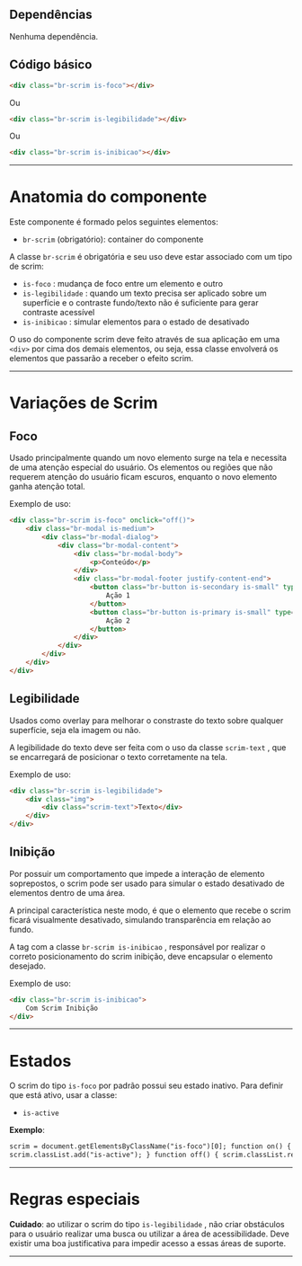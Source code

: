 ## Dependências

Nenhuma dependência.

## Código básico

```html
<div class="br-scrim is-foco"></div>
```

Ou

```html
<div class="br-scrim is-legibilidade"></div>
```

Ou

```html
<div class="br-scrim is-inibicao"></div>
```

---

# Anatomia do componente

Este componente é formado pelos seguintes elementos:

-   `br-scrim` (obrigatório): container do componente

A classe `br-scrim` é obrigatória e seu uso deve estar associado com um tipo de scrim:

-   `is-foco` : mudança de foco entre um elemento e outro
-   `is-legibilidade` : quando um texto precisa ser aplicado sobre um superfície e o contraste fundo/texto não é suficiente para gerar contraste acessível
-   `is-inibicao` : simular elementos para o estado de desativado

O uso do componente scrim deve feito através de sua aplicação em uma `<div>` por cima dos demais elementos, ou seja, essa classe envolverá os elementos que passarão a receber o efeito scrim.

---

# Variações de Scrim

## Foco

Usado principalmente quando um novo elemento surge na tela e necessita de uma atenção especial do usuário. Os elementos ou regiões que não requerem atenção do usuário ficam escuros, enquanto o novo elemento ganha atenção total.

Exemplo de uso:

```html
<div class="br-scrim is-foco" onclick="off()">
    <div class="br-modal is-medium">
        <div class="br-modal-dialog">
            <div class="br-modal-content">
                <div class="br-modal-body">
                    <p>Conteúdo</p>
                </div>
                <div class="br-modal-footer justify-content-end">
                    <button class="br-button is-secondary is-small" type="button">
                        Ação 1
                    </button>
                    <button class="br-button is-primary is-small" type="button">
                        Ação 2
                    </button>
                </div>
            </div>
        </div>
    </div>
</div>
```

## Legibilidade

Usados como overlay para melhorar o constraste do texto sobre qualquer superfície, seja ela imagem ou não.

A legibilidade do texto deve ser feita com o uso da classe `scrim-text` , que se encarregará de posicionar o texto corretamente na tela.

Exemplo de uso:

```html
<div class="br-scrim is-legibilidade">
    <div class="img">
        <div class="scrim-text">Texto</div>
    </div>
</div>
```

## Inibição

Por possuir um comportamento que impede a interação de elemento soprepostos, o scrim pode ser usado para simular o estado desativado de elementos dentro de uma área.

A principal característica neste modo, é que o elemento que recebe o scrim ficará visualmente desativado, simulando transparência em relação ao fundo.

A tag com a classe `br-scrim is-inibicao` , responsável por realizar o correto posicionamento do scrim inibição, deve encapsular o elemento desejado.

Exemplo de uso:

```html
<div class="br-scrim is-inibicao">
    Com Scrim Inibição
</div>
```

---

# Estados

O scrim do tipo `is-foco` por padrão possui seu estado inativo. Para definir que está ativo, usar a classe:

-   `is-active`

**Exemplo**:

```html
scrim = document.getElementsByClassName("is-foco")[0]; function on() {
scrim.classList.add("is-active"); } function off() { scrim.classList.remove("is-active"); }
```

---

# Regras especiais

**Cuidado**: ao utilizar o scrim do tipo `is-legibilidade` , não criar obstáculos para o usuário realizar uma busca ou utilizar a área de acessibilidade. Deve existir uma boa justificativa para impedir acesso a essas áreas de suporte.

---

